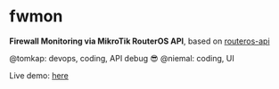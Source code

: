 # fwmon
**Firewall Monitoring via MikroTik RouterOS API**, based on [routeros-api](https://github.com/BenMenking/routeros-api)

@tomkap: devops, coding, API debug :sunglasses: 
@niemal: coding, UI

Live demo: [here](https://pebkac.gr/fwmon/)
